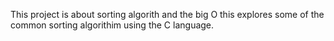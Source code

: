 This project is about sorting algorith and the big O
this explores some of the common sorting algorithim using the  C language.
